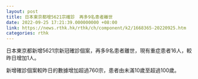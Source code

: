 ```yaml
---
layout: post
title: 日本東京都增5621宗確診　再多9名患者離世
date: 2022-09-25 17:21:39.000000000 +08:00
link: https://news.rthk.hk/rthk/ch/component/k2/1668365-20220925.htm
categories: rthk
---
```


日本東京都新增5621宗新冠確診個案，再多9名患者離世，現有重症患者16人，較昨日增加1人。

新增確診個案較昨日的數據增加超過760宗，患者由未滿10歲至超過100歲。
